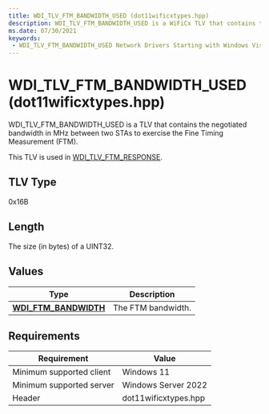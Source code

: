 ```yaml
---
title: WDI_TLV_FTM_BANDWIDTH_USED (dot11wificxtypes.hpp)
description: WDI_TLV_FTM_BANDWIDTH_USED is a WiFiCx TLV that contains the negotiated bandwidth in MHz between two STAs to exercise the FTM.
ms.date: 07/30/2021
keywords:
 - WDI_TLV_FTM_BANDWIDTH_USED Network Drivers Starting with Windows Vista
---
```


# WDI_TLV_FTM_BANDWIDTH_USED (dot11wificxtypes.hpp)


WDI_TLV_FTM_BANDWIDTH_USED is a TLV that contains the negotiated bandwidth in MHz between two STAs to exercise the Fine Timing Measurement (FTM). 

This TLV is used in [WDI_TLV_FTM_RESPONSE](wdi-tlv-ftm-response.md).

## TLV Type


0x16B

## Length


The size (in bytes) of a UINT32.

## Values


| Type                                              | Description                                 |
|---------------------------------------------------|---------------------------------------------|
| [**WDI_FTM_BANDWIDTH**](/windows-hardware/drivers/ddi/dot11wificxtypes/ne-dot11wificxtypes-wdi_ftm_bandwidth) | The  FTM bandwidth. |

 

## Requirements

|Requirement|Value|
|--- |--- |
|Minimum supported client|Windows 11|
|Minimum supported server|Windows Server 2022|
|Header|dot11wificxtypes.hpp|

 

